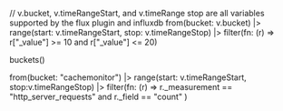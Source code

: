 // v.bucket, v.timeRangeStart, and v.timeRange stop are all variables supported by the flux plugin and influxdb
from(bucket: v.bucket)
  |> range(start: v.timeRangeStart, stop: v.timeRangeStop)
  |> filter(fn: (r) => r["_value"] >= 10 and r["_value"] <= 20)

  buckets()

  from(bucket: "cachemonitor")
  |> range(start: v.timeRangeStart, stop:v.timeRangeStop)
  |> filter(fn: (r) =>
    r._measurement == "http_server_requests" and
    r._field == "count"
  )